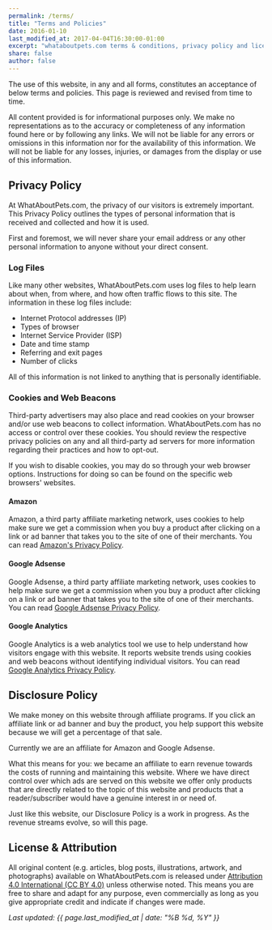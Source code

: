 ```yaml
---
permalink: /terms/
title: "Terms and Policies"
date: 2016-01-10
last_modified_at: 2017-04-04T16:30:00-01:00
excerpt: "whataboutpets.com terms & conditions, privacy policy and license."
share: false
author: false
---
```


The use of this website, in any and all forms, constitutes an acceptance of below terms and policies. This page is reviewed and revised from time to time.

All content provided is for informational purposes only. We make no representations as to the accuracy or completeness of any information found here or by following any links. We will not be liable for any errors or omissions in this information nor for the availability of this information. We will not be liable for any losses, injuries, or damages from the display or use of this information.

## Privacy Policy

At WhatAboutPets.com, the privacy of our visitors is extremely important. This Privacy Policy outlines the types of personal information that is received and collected and how it is used.

First and foremost, we will never share your email address or any other personal information to anyone without your direct consent.

### Log Files

Like many other websites, WhatAboutPets.com uses log files to help learn about when, from where, and how often traffic flows to this site. The information in these log files include:

- Internet Protocol addresses (IP)
- Types of browser
- Internet Service Provider (ISP)
- Date and time stamp
- Referring and exit pages
- Number of clicks

All of this information is not linked to anything that is personally identifiable.

### Cookies and Web Beacons

Third-party advertisers may also place and read cookies on your browser and/or use web beacons to collect information. WhatAboutPets.com has no access or control over these cookies. You should review the respective privacy policies on any and all third-party ad servers for more information regarding their practices and how to opt-out.

If you wish to disable cookies, you may do so through your web browser options. Instructions for doing so can be found on the specific web browsers' websites.

#### Amazon

Amazon, a third party affiliate marketing network, uses cookies to help make sure we get a commission when you buy a product after clicking on a link or ad banner that takes you to the site of one of their merchants. You can read [Amazon's Privacy Policy](http://www.amazon.com/gp/help/customer/display.html?nodeId=468496).

#### Google Adsense

Google Adsense, a third party affiliate marketing network, uses cookies to help make sure we get a commission when you buy a product after clicking on a link or ad banner that takes you to the site of one of their merchants. You can read [Google Adsense Privacy Policy](http://support.google.com/adsense/bin/answer.py?hl=en&answer=48182).

#### Google Analytics

Google Analytics is a web analytics tool we use to help understand how visitors engage with this website. It reports website trends using cookies and web beacons without identifying individual visitors. You can read [Google Analytics Privacy Policy](http://www.google.com/analytics/learn/privacy.html).

## Disclosure Policy

We make money on this website through affiliate programs. If you click an affiliate link or ad banner and buy the product, you help support this website because we will get a percentage of that sale.

Currently we are an affiliate for Amazon and Google Adsense.

What this means for you: we became an affiliate to earn revenue towards the costs of running and maintaining this website. Where we have direct control over which ads are served on this website we offer only products that are directly related to the topic of this website and products that a reader/subscriber would have a genuine interest in or need of.

Just like this website, our Disclosure Policy is a work in progress. As the revenue streams evolve, so will this page.

## License & Attribution

All original content (e.g. articles, blog posts, illustrations, artwork, and photographs) available on WhatAboutPets.com is released under [Attribution 4.0 International (CC BY 4.0)](https://creativecommons.org/licenses/by/4.0/) unless otherwise noted. This means you are free to share and adapt for any purpose, even commercially as long as you give appropriate credit and indicate if changes were made.

*Last updated: {{ page.last_modified_at | date: "%B %d, %Y" }}*

